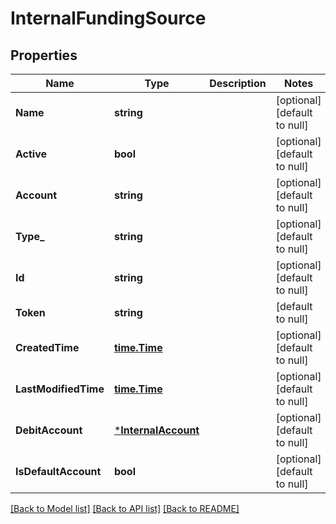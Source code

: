# InternalFundingSource

## Properties
Name | Type | Description | Notes
------------ | ------------- | ------------- | -------------
**Name** | **string** |  | [optional] [default to null]
**Active** | **bool** |  | [optional] [default to null]
**Account** | **string** |  | [optional] [default to null]
**Type_** | **string** |  | [optional] [default to null]
**Id** | **string** |  | [optional] [default to null]
**Token** | **string** |  | [default to null]
**CreatedTime** | [**time.Time**](time.Time.md) |  | [optional] [default to null]
**LastModifiedTime** | [**time.Time**](time.Time.md) |  | [optional] [default to null]
**DebitAccount** | [***InternalAccount**](internal_account.md) |  | [optional] [default to null]
**IsDefaultAccount** | **bool** |  | [optional] [default to null]

[[Back to Model list]](../README.md#documentation-for-models) [[Back to API list]](../README.md#documentation-for-api-endpoints) [[Back to README]](../README.md)


